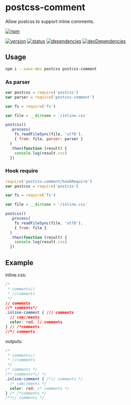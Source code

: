 # postcss-comment
Allow postcss to support inline comments.

[![npm](https://nodei.co/npm/postcss-comment.png?downloads=true)](https://www.npmjs.org/package/postcss-comment)

[![version](https://img.shields.io/npm/v/postcss-comment.svg)](https://www.npmjs.org/package/postcss-comment)
[![status](https://travis-ci.org/zoubin/postcss-comment.svg?branch=master)](https://travis-ci.org/zoubin/postcss-comment)
[![dependencies](https://david-dm.org/zoubin/postcss-comment.svg)](https://david-dm.org/zoubin/postcss-comment)
[![devDependencies](https://david-dm.org/zoubin/postcss-comment/dev-status.svg)](https://david-dm.org/zoubin/postcss-comment#info=devDependencies)

## Usage

```bash
npm i --save-dev postcss postcss-comment

```

### As parser

```javascript
var postcss = require('postcss')
var parser = require('postcss-comment')

var fs = require('fs')

var file = __dirname + '/inline.css'

postcss()
  .process(
    fs.readFileSync(file, 'utf8'),
    { from: file, parser: parser }
  )
  .then(function (result) {
    console.log(result.css)
  })

```

### Hook require

```javascript
require('postcss-comment/hookRequire')
var postcss = require('postcss')

var fs = require('fs')

var file = __dirname + '/inline.css'

postcss()
  .process(
    fs.readFileSync(file, 'utf8'),
    { from: file }
  )
  .then(function (result) {
    console.log(result.css)
  })

```

## Example

inline.css:
```css
/*
 * comments//
 * //comments
 */
// comments
//* comments*/
.inline-comment { /// comments
  // com//ments
  color: red; // comments
} // /*comments
//*/ comments

```

outputs:
```css
/*
 * comments//
 * //comments
 */
/* comments */
/** comments*\/ */
.inline-comment { /*\/ comments */
  /* com//ments */
  color: red; /* comments */
} /* /*comments */
/**\/ comments */

```

